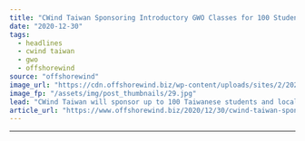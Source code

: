 ```yaml
---
title: "CWind Taiwan Sponsoring Introductory GWO Classes for 100 Students and Fishermen"
date: "2020-12-30"
tags: 
  - headlines
  - cwind taiwan
  - gwo
  - offshorewind
source: "offshorewind"
image_url: "https://cdn.offshorewind.biz/wp-content/uploads/sites/2/2020/12/30152003/CWind-Taiwan__.jpg"
image_fp: "/assets/img/post_thumbnails/29.jpg"
lead: "CWind Taiwan will sponsor up to 100 Taiwanese students and local fishermen who want"
article_url: "https://www.offshorewind.biz/2020/12/30/cwind-taiwan-sponsoring-introductory-gwo-classes-for-100-students-and-fishermen/"
---
```


---
